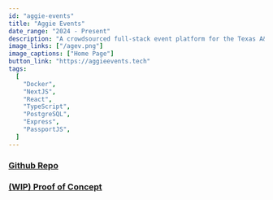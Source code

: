 ```yaml
---
id: "aggie-events"
title: "Aggie Events"
date_range: "2024 - Present"
description: "A crowdsourced full-stack event platform for the Texas A&M campus, featuring event creation, advanced searching, and user authentication."
image_links: ["/agev.png"]
image_captions: ["Home Page"]
button_link: "https://aggieevents.tech"
tags:
  [
    "Docker",
    "NextJS",
    "React",
    "TypeScript",
    "PostgreSQL",
    "Express",
    "PassportJS",
  ]
---
```


### [Github Repo](https://github.com/Aggie-Events/aggie-events)

### [(WIP) Proof of Concept](https://aggieevents.tech)
